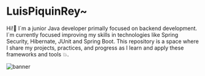 # LuisPiquinRey~
Hi!👋 I´m a junior Java developer primally focused on backend development. I´m currently focused improving my skills in technologies like Spring Security, Hibernate, JUnit and Spring Boot. This repository is a space where I share my projects, practices, and progress as I learn and apply these frameworks and tools 💥.

![banner](https://github.com/user-attachments/assets/8319050c-54fc-4527-98c5-a55ab8696174)

